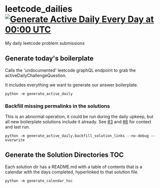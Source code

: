 # leetcode_dailies [![Generate Active Daily Every Day at 00:00 UTC](https://github.com/yyolk/leetcode_dailies/actions/workflows/generate_active_daily.yml/badge.svg)](https://github.com/yyolk/leetcode_dailies/actions/workflows/generate_active_daily.yml)
My daily leetcode problem submissions


## Generate today's boilerplate

Calls the 'undocumented' leetcode graphQL endpoint to grab the activeDailyChallengeQuestion.

It includes everything we want to generate our answer boilerplate.

```
python -m generate_active_daily
```

### Backfill missing permalinks in the solutions

This is an abnormal operation, it could be run during the daily upkeep, but all new boilerplate solutions include it already.
See [#3](https://github.com/yyolk/leetcode_dailies/pull/3) and [#6](https://github.com/yyolk/leetcode_dailies/issues/6) for context and last run.

```
python -m generate_active_daily.backfill_solution_links --no-debug --overwrite
```

## Generate the Solution Directories TOC

Each solution dir has a README.md with a table of contents that is a calendar with the days completed, hyperlinked to that solution file.

```
python -m generate_calendar_toc
```
